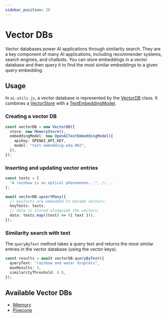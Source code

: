 ```yaml
---
sidebar_position: 20
---
```


# Vector DBs

Vector databases power AI applications through similarity search. They are a key component of many AI applications, including recommender systems, search engines, and chatbots. You can store embeddings in a vector database and then query it to find the most similar embeddings to a given query embedding.

## Usage

In `ai-utils.js`, a vector database is represented by the [VectorDB](/api/classes/VectorDB) class. It combines a [VectorStore](/api/interfaces/VectorStore) with a [TextEmbeddingModel](/api/interfaces/TextEmbeddingModel).

### Creating a vector DB

```ts
const vectorDB = new VectorDB({
  store: new MemoryStore(),
  embeddingModel: new OpenAITextEmbeddingModel({
    apiKey: OPENAI_API_KEY,
    model: "text-embedding-ada-002",
  }),
});
```

### Inserting and updating vector entries

```ts
const texts = [
  "A rainbow is an optical phenomenon...", // ...
];

await vectorDB.upsertMany({
  // keyTexts are embedded to become vectors:
  keyTexts: texts,
  // data is stored alongside the vectors:
  data: texts.map((text) => ({ text })),
});
```

### Similarity search with text

The `queryByText` method takes a query text and returns the most similar entries in the vector database (using the vector keys).

```ts
const results = await vectorDB.queryByText({
  queryText: "rainbow and water droplets",
  maxResults: 3,
  similarityThreshold: 0.8,
});
```

## Available Vector DBs

- [IMemory](/integration/vector-db/memory)
- [Pinecone](/integration/vector-db/pinecone)
